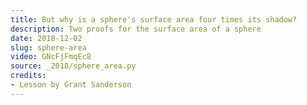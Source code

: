```yaml
---
title: But why is a sphere's surface area four times its shadow?
description: Two proofs for the surface area of a sphere
date: 2018-12-02
slug: sphere-area
video: GNcFjFmqEc8
source: _2018/sphere_area.py
credits:
- Lesson by Grant Sanderson
---
```


